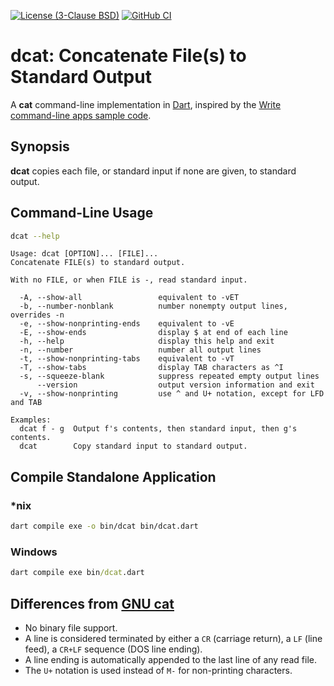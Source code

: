 [![License (3-Clause BSD)](https://img.shields.io/badge/license-BSD%203--Clause-blue.svg?style=flat-square)](http://opensource.org/licenses/BSD-3-Clause)
[![GitHub CI](https://github.com/ethauvin/dcat/actions/workflows/dart.yml/badge.svg)](https://github.com/ethauvin/dcat/actions/workflows/dart.yml)

# dcat: Concatenate File(s) to Standard Output

A **cat** command-line implementation in [Dart](https://dart.dev/), inspired by the [Write command-line apps sample code](https://dart.dev/tutorials/server/cmdline).

## Synopsis

**dcat** copies each file, or standard input if none are given, to standard output.

## Command-Line Usage

```sh
dcat --help
```
```
Usage: dcat [OPTION]... [FILE]...
Concatenate FILE(s) to standard output.

With no FILE, or when FILE is -, read standard input.

  -A, --show-all                 equivalent to -vET
  -b, --number-nonblank          number nonempty output lines, overrides -n
  -e, --show-nonprinting-ends    equivalent to -vE
  -E, --show-ends                display $ at end of each line
  -h, --help                     display this help and exit
  -n, --number                   number all output lines
  -t, --show-nonprinting-tabs    equivalent to -vT
  -T, --show-tabs                display TAB characters as ^I
  -s, --squeeze-blank            suppress repeated empty output lines
      --version                  output version information and exit
  -v, --show-nonprinting         use ^ and U+ notation, except for LFD and TAB

Examples:
  dcat f - g  Output f's contents, then standard input, then g's contents.
  dcat        Copy standard input to standard output.
  ```
## Compile Standalone Application
  
### *nix
```sh
dart compile exe -o bin/dcat bin/dcat.dart
```

### Windows
```cmd
dart compile exe bin/dcat.dart
```

## Differences from [GNU cat](https://www.gnu.org/software/coreutils/manual/html_node/cat-invocation.html#cat-invocation)
  - No binary file support.
  - A line is considered terminated by either a `CR` (carriage return), a `LF` (line feed), a `CR+LF` sequence (DOS line ending).
  - A line ending is automatically appended to the last line of any read file.
  - The `U+` notation is used instead of `M-` for non-printing characters.